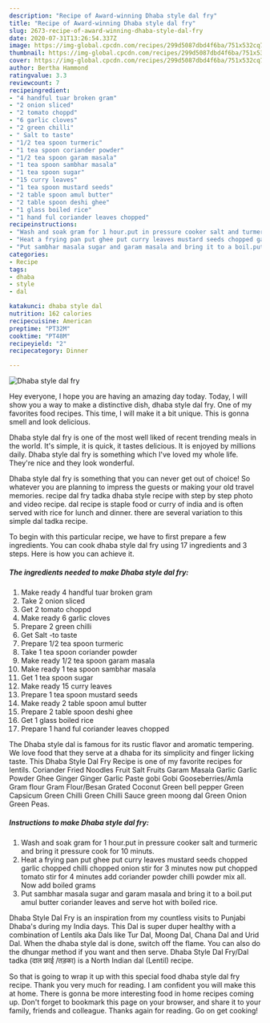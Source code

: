 ```yaml
---
description: "Recipe of Award-winning Dhaba style dal fry"
title: "Recipe of Award-winning Dhaba style dal fry"
slug: 2673-recipe-of-award-winning-dhaba-style-dal-fry
date: 2020-07-31T13:26:54.337Z
image: https://img-global.cpcdn.com/recipes/299d5087dbd4f6ba/751x532cq70/dhaba-style-dal-fry-recipe-main-photo.jpg
thumbnail: https://img-global.cpcdn.com/recipes/299d5087dbd4f6ba/751x532cq70/dhaba-style-dal-fry-recipe-main-photo.jpg
cover: https://img-global.cpcdn.com/recipes/299d5087dbd4f6ba/751x532cq70/dhaba-style-dal-fry-recipe-main-photo.jpg
author: Bertha Hammond
ratingvalue: 3.3
reviewcount: 7
recipeingredient:
- "4 handful tuar broken gram"
- "2 onion sliced"
- "2 tomato choppd"
- "6 garlic cloves"
- "2 green chilli"
- " Salt to taste"
- "1/2 tea spoon turmeric"
- "1 tea spoon coriander powder"
- "1/2 tea spoon garam masala"
- "1 tea spoon sambhar masala"
- "1 tea spoon sugar"
- "15 curry leaves"
- "1 tea spoon mustard seeds"
- "2 table spoon amul butter"
- "2 table spoon deshi ghee"
- "1 glass boiled rice"
- "1 hand ful coriander leaves chopped"
recipeinstructions:
- "Wash and soak gram for 1 hour.put in pressure cooker salt and turmeric and bring it pressure cook for 10 minuts."
- "Heat a frying pan put ghee put curry leaves mustard seeds chopped garlic chopped chilli chopped onion stir for 3 minutes now put chopped tomato stir for 4 minutes add coriander powder chilli powder mix all. Now add boiled grams"
- "Put sambhar masala sugar and garam masala and bring it to a boil.put amul butter coriander leaves and serve hot with boiled rice."
categories:
- Recipe
tags:
- dhaba
- style
- dal

katakunci: dhaba style dal 
nutrition: 162 calories
recipecuisine: American
preptime: "PT32M"
cooktime: "PT48M"
recipeyield: "2"
recipecategory: Dinner

---
```



![Dhaba style dal fry](https://img-global.cpcdn.com/recipes/299d5087dbd4f6ba/751x532cq70/dhaba-style-dal-fry-recipe-main-photo.jpg)

Hey everyone, I hope you are having an amazing day today. Today, I will show you a way to make a distinctive dish, dhaba style dal fry. One of my favorites food recipes. This time, I will make it a bit unique. This is gonna smell and look delicious.

Dhaba style dal fry is one of the most well liked of recent trending meals in the world. It's simple, it is quick, it tastes delicious. It is enjoyed by millions daily. Dhaba style dal fry is something which I've loved my whole life. They're nice and they look wonderful.

Dhaba style dal fry is something that you can never get out of choice! So whatever you are planning to impress the guests or making your old travel memories. recipe dal fry tadka dhaba style recipe with step by step photo and video recipe. dal recipe is staple food or curry of india and is often served with rice for lunch and dinner. there are several variation to this simple dal tadka recipe.


To begin with this particular recipe, we have to first prepare a few ingredients. You can cook dhaba style dal fry using 17 ingredients and 3 steps. Here is how you can achieve it.

<!--inarticleads1-->

##### The ingredients needed to make Dhaba style dal fry:

1. Make ready 4 handful tuar broken gram
1. Take 2 onion sliced
1. Get 2 tomato choppd
1. Make ready 6 garlic cloves
1. Prepare 2 green chilli
1. Get  Salt -to taste
1. Prepare 1/2 tea spoon turmeric
1. Take 1 tea spoon coriander powder
1. Make ready 1/2 tea spoon garam masala
1. Make ready 1 tea spoon sambhar masala
1. Get 1 tea spoon sugar
1. Make ready 15 curry leaves
1. Prepare 1 tea spoon mustard seeds
1. Make ready 2 table spoon amul butter
1. Prepare 2 table spoon deshi ghee
1. Get 1 glass boiled rice
1. Prepare 1 hand ful coriander leaves chopped


The Dhaba style dal is famous for its rustic flavor and aromatic tempering. We love food that they serve at a dhaba for its simplicity and finger licking taste. This Dhaba Style Dal Fry Recipe is one of my favorite recipes for lentils. Coriander Fried Noodles Fruit Salt Fruits Garam Masala Garlic Garlic Powder Ghee Ginger Ginger Garlic Paste gobi Gobi Gooseberries/Amla Gram flour Gram Flour/Besan Grated Coconut Green bell pepper Green Capsicum Green Chilli Green Chilli Sauce green moong dal Green Onion Green Peas. 

<!--inarticleads2-->

##### Instructions to make Dhaba style dal fry:

1. Wash and soak gram for 1 hour.put in pressure cooker salt and turmeric and bring it pressure cook for 10 minuts.
1. Heat a frying pan put ghee put curry leaves mustard seeds chopped garlic chopped chilli chopped onion stir for 3 minutes now put chopped tomato stir for 4 minutes add coriander powder chilli powder mix all. Now add boiled grams
1. Put sambhar masala sugar and garam masala and bring it to a boil.put amul butter coriander leaves and serve hot with boiled rice.


Dhaba Style Dal Fry is an inspiration from my countless visits to Punjabi Dhaba&#39;s during my India days. This Dal is super duper healthy with a combination of Lentils aka Dals like Tur Dal, Moong Dal, Chana Dal and Urid Dal. When the dhaba style dal is done, switch off the flame. You can also do the dhungar method if you want and then serve. Dhaba Style Dal Fry/Dal tadka (दाल फ्राई /तड़का) is a North Indian dal (Lentil) recipe. 

So that is going to wrap it up with this special food dhaba style dal fry recipe. Thank you very much for reading. I am confident you will make this at home. There is gonna be more interesting food in home recipes coming up. Don't forget to bookmark this page on your browser, and share it to your family, friends and colleague. Thanks again for reading. Go on get cooking!

